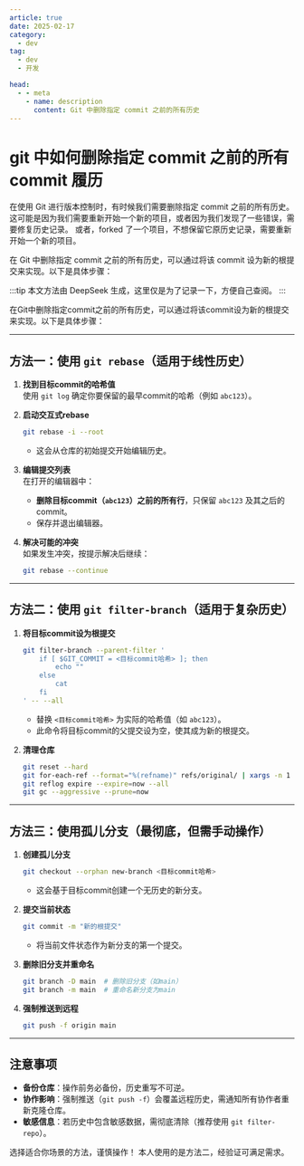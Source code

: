 ```yaml
---
article: true
date: 2025-02-17
category:
  - dev
tag:
  - dev
  - 开发

head:
  - - meta
    - name: description
      content: Git 中删除指定 commit 之前的所有历史
---
```


# git 中如何删除指定 commit 之前的所有 commit 履历

在使用 Git 进行版本控制时，有时候我们需要删除指定 commit 之前的所有历史。这可能是因为我们需要重新开始一个新的项目，或者因为我们发现了一些错误，需要修复历史记录。
或者，forked 了一个项目，不想保留它原历史记录，需要重新开始一个新的项目。

在 Git 中删除指定 commit 之前的所有历史，可以通过将该 commit 设为新的根提交来实现。以下是具体步骤：

:::tip
本文方法由 DeepSeek 生成，这里仅是为了记录一下，方便自己查阅。
:::

在Git中删除指定commit之前的所有历史，可以通过将该commit设为新的根提交来实现。以下是具体步骤：

---

## **方法一：使用 `git rebase`（适用于线性历史）**

1. **找到目标commit的哈希值**  
   使用 `git log` 确定你要保留的最早commit的哈希（例如 `abc123`）。

2. **启动交互式rebase**

   ```bash
   git rebase -i --root
   ```

   - 这会从仓库的初始提交开始编辑历史。

3. **编辑提交列表**  
   在打开的编辑器中：

   - **删除目标commit（`abc123`）之前的所有行**，只保留 `abc123` 及其之后的commit。
   - 保存并退出编辑器。

4. **解决可能的冲突**  
   如果发生冲突，按提示解决后继续：

   ```bash
   git rebase --continue
   ```

---

## **方法二：使用 `git filter-branch`（适用于复杂历史）**

1. **将目标commit设为根提交**

   ```bash
   git filter-branch --parent-filter '
       if [ $GIT_COMMIT = <目标commit哈希> ]; then
           echo ""
       else
           cat
       fi
   ' -- --all
   ```

   - 替换 `<目标commit哈希>` 为实际的哈希值（如 `abc123`）。
   - 此命令将目标commit的父提交设为空，使其成为新的根提交。

2. **清理仓库**

   ```bash
   git reset --hard
   git for-each-ref --format="%(refname)" refs/original/ | xargs -n 1 git update-ref -d
   git reflog expire --expire=now --all
   git gc --aggressive --prune=now
   ```

---

## **方法三：使用孤儿分支（最彻底，但需手动操作）**

1. **创建孤儿分支**

   ```bash
   git checkout --orphan new-branch <目标commit哈希>
   ```

   - 这会基于目标commit创建一个无历史的新分支。

2. **提交当前状态**

   ```bash
   git commit -m "新的根提交"
   ```

   - 将当前文件状态作为新分支的第一个提交。

3. **删除旧分支并重命名**

   ```bash
   git branch -D main  # 删除旧分支（如main）
   git branch -m main  # 重命名新分支为main
   ```

4. **强制推送到远程**

   ```bash
   git push -f origin main
   ```

---

## **注意事项**

- **备份仓库**：操作前务必备份，历史重写不可逆。
- **协作影响**：强制推送（`git push -f`）会覆盖远程历史，需通知所有协作者重新克隆仓库。
- **敏感信息**：若历史中包含敏感数据，需彻底清除（推荐使用 `git filter-repo`）。

选择适合你场景的方法，谨慎操作！
本人使用的是方法二，经验证可满足需求。
